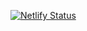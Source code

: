 [![Netlify Status](https://api.netlify.com/api/v1/badges/714248f2-143f-40f6-8387-c2879b4aaa50/deploy-status)](https://app.netlify.com/sites/laughing-dijkstra-7dbdd0/deploys)
